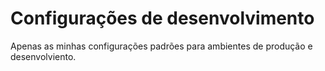 # Configurações de desenvolvimento

Apenas as minhas configurações padrões para ambientes de produção e desenvolviento.



